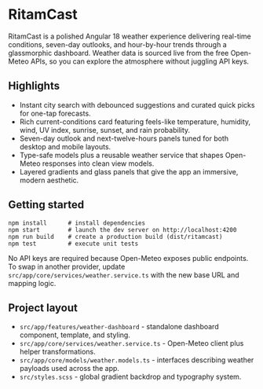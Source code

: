 # RitamCast

RitamCast is a polished Angular 18 weather experience delivering real-time conditions, seven-day outlooks, and hour-by-hour trends through a glassmorphic dashboard. Weather data is sourced live from the free Open-Meteo APIs, so you can explore the atmosphere without juggling API keys.

## Highlights
- Instant city search with debounced suggestions and curated quick picks for one-tap forecasts.
- Rich current-conditions card featuring feels-like temperature, humidity, wind, UV index, sunrise, sunset, and rain probability.
- Seven-day outlook and next-twelve-hours panels tuned for both desktop and mobile layouts.
- Type-safe models plus a reusable weather service that shapes Open-Meteo responses into clean view models.
- Layered gradients and glass panels that give the app an immersive, modern aesthetic.

## Getting started
```
npm install      # install dependencies
npm start        # launch the dev server on http://localhost:4200
npm run build    # create a production build (dist/ritamcast)
npm test         # execute unit tests
```

No API keys are required because Open-Meteo exposes public endpoints. To swap in another provider, update `src/app/core/services/weather.service.ts` with the new base URL and mapping logic.

## Project layout
- `src/app/features/weather-dashboard` - standalone dashboard component, template, and styling.
- `src/app/core/services/weather.service.ts` - Open-Meteo client plus helper transformations.
- `src/app/core/models/weather.models.ts` - interfaces describing weather payloads used across the app.
- `src/styles.scss` - global gradient backdrop and typography system.
